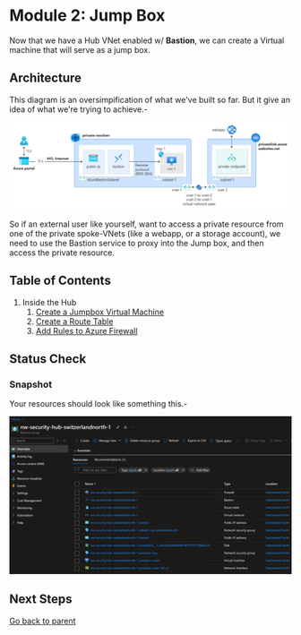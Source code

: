 # Module 2: Jump Box

Now that we have a Hub VNet enabled w/ **Bastion**, we can create a Virtual machine that will serve as a jump box.

## Architecture

This diagram is an oversimpification of what we've built so far. But it give an idea of what we're trying to achieve.-

![Bastion](../../../assets/img/azure/architectures/hub_n_spokes/bas.png)

So if an external user like yourself, want to access a private resource from one of the private spoke-VNets (like a webapp, or a storage account), we need to use the Bastion service to proxy into the Jump box, and then access the private resource.

## Table of Contents

1. Inside the Hub
   1. [Create a Jumpbox Virtual Machine](./hub/vm.md)
   1. [Create a Route Table](./hub/rt.md)
   1. [Add Rules to Azure Firewall](./hub/fw.md)

## Status Check

### Snapshot

Your resources should look like something this.-

![snapshot](../../../assets/img/azure/solution/vnets/hub/snapshots/02.png)

## Next Steps

[Go back to parent](../README.md)

